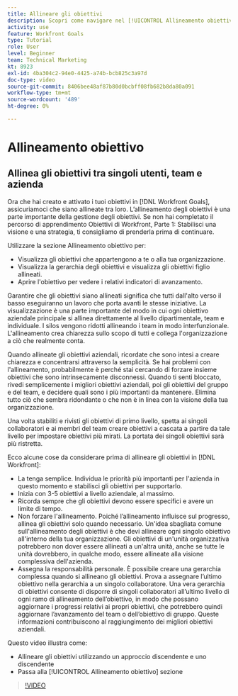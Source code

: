 ```yaml
---
title: Allineare gli obiettivi
description: Scopri come navigare nel [!UICONTROL Allineamento obiettivo] in Obiettivi.
activity: use
feature: Workfront Goals
type: Tutorial
role: User
level: Beginner
team: Technical Marketing
kt: 8923
exl-id: 4ba304c2-94e0-4425-a74b-bcb825c3a97d
doc-type: video
source-git-commit: 8406bee48af87b80d0bcbff08fb682b8da80a091
workflow-type: tm+mt
source-wordcount: '489'
ht-degree: 0%

---
```


# Allineamento obiettivo

## Allinea gli obiettivi tra singoli utenti, team e azienda

Ora che hai creato e attivato i tuoi obiettivi in [!DNL Workfront Goals], assicuriamoci che siano allineate tra loro. L’allineamento degli obiettivi è una parte importante della gestione degli obiettivi. Se non hai completato il percorso di apprendimento Obiettivi di Workfront, Parte 1: Stabilisci una visione e una strategia, ti consigliamo di prenderla prima di continuare.

<!--Insert link to LP 1, above -->

Utilizzare la sezione Allineamento obiettivo per:

* Visualizza gli obiettivi che appartengono a te o alla tua organizzazione.
* Visualizza la gerarchia degli obiettivi e visualizza gli obiettivi figlio allineati.
* Aprire l&#39;obiettivo per vedere i relativi indicatori di avanzamento.

Garantire che gli obiettivi siano allineati significa che tutti dall&#39;alto verso il basso eseguiranno un lavoro che porta avanti le stesse iniziative. La visualizzazione è una parte importante del modo in cui ogni obiettivo aziendale principale si allinea direttamente al livello dipartimentale, team e individuale. I silos vengono ridotti allineando i team in modo interfunzionale. L&#39;allineamento crea chiarezza sullo scopo di tutti e collega l&#39;organizzazione a ciò che realmente conta.

Quando allineate gli obiettivi aziendali, ricordate che sono intesi a creare chiarezza e concentrarsi attraverso la semplicità. Se hai problemi con l&#39;allineamento, probabilmente è perché stai cercando di forzare insieme obiettivi che sono intrinsecamente disconnessi. Quando ti senti bloccato, rivedi semplicemente i migliori obiettivi aziendali, poi gli obiettivi del gruppo e del team, e decidere quali sono i più importanti da mantenere. Elimina tutto ciò che sembra ridondante o che non è in linea con la visione della tua organizzazione.

Una volta stabiliti e rivisti gli obiettivi di primo livello, spetta ai singoli collaboratori e ai membri del team creare obiettivi a cascata a partire da tale livello per impostare obiettivi più mirati. La portata dei singoli obiettivi sarà più ristretta.

<!-- Pro-tips graphic -->

Ecco alcune cose da considerare prima di allineare gli obiettivi in [!DNL Workfront]:

* La tenga semplice. Individua le priorità più importanti per l&#39;azienda in questo momento e stabilisci gli obiettivi per supportarlo.
* Inizia con 3-5 obiettivi a livello aziendale, al massimo.
* Ricorda sempre che gli obiettivi devono essere specifici e avere un limite di tempo.
* Non forzare l&#39;allineamento. Poiché l’allineamento influisce sul progresso, allinea gli obiettivi solo quando necessario. Un&#39;idea sbagliata comune sull&#39;allineamento degli obiettivi è che devi allineare ogni singolo obiettivo all&#39;interno della tua organizzazione. Gli obiettivi di un&#39;unità organizzativa potrebbero non dover essere allineati a un&#39;altra unità, anche se tutte le unità dovrebbero, in qualche modo, essere allineate alla visione complessiva dell&#39;azienda.
* Assegna la responsabilità personale. È possibile creare una gerarchia complessa quando si allineano gli obiettivi. Prova a assegnare l’ultimo obiettivo nella gerarchia a un singolo collaboratore. Una vera gerarchia di obiettivi consente di disporre di singoli collaboratori all’ultimo livello di ogni ramo di allineamento dell’obiettivo, in modo che possano aggiornare i progressi relativi ai propri obiettivi, che potrebbero quindi aggiornare l’avanzamento del team o dell’obiettivo di gruppo. Queste informazioni contribuiscono al raggiungimento dei migliori obiettivi aziendali.

Questo video illustra come:

* Allineare gli obiettivi utilizzando un approccio discendente e uno discendente
* Passa alla [!UICONTROL Allineamento obiettivo] sezione

>[!VIDEO](https://video.tv.adobe.com/v/335195/?quality=12&learn=on)

